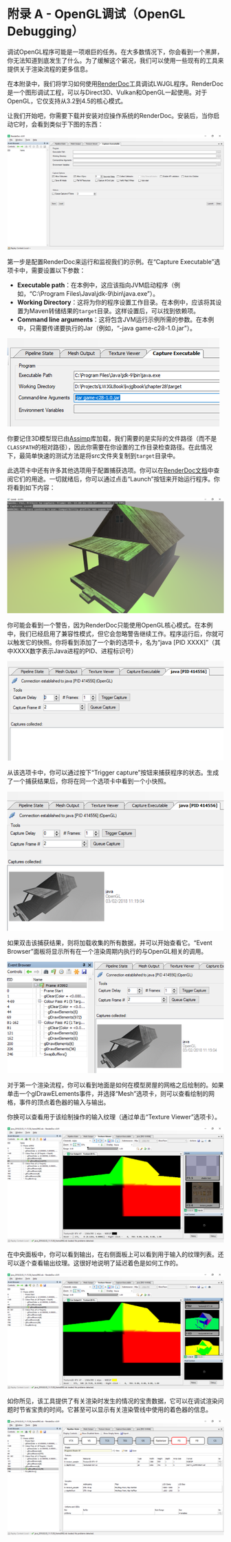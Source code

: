 # 附录 A - OpenGL调试（OpenGL Debugging）

调试OpenGL程序可能是一项艰巨的任务。在大多数情况下，你会看到一个黑屏，你无法知道到底发生了什么。为了缓解这个窘况，我们可以使用一些现有的工具来提供关于渲染流程的更多信息。

在本附录中，我们将学习如何使用[RenderDoc](https://renderdoc.org/ "RenderDoc")工具调试LWJGL程序。RenderDoc是一个图形调试工程，可以与Direct3D、Vulkan和OpenGL一起使用。对于OpenGL，它仅支持从3.2到4.5的核心模式。

让我们开始吧，你需要下载并安装对应操作系统的RenderDoc。安装后，当你启动它时，会看到类似于下图的东西：

![RenderDoc](_static/a01/renderdoc.png)

第一步是配置RenderDoc来运行和监视我们的示例。在“Capture Executable”选项卡中，需要设置以下参数：

* **Executable path**：在本例中，这应该指向JVM启动程序（例如，“C:\Program Files\Java\jdk-9\bin\java.exe”）。
* **Working Directory**：这将为你的程序设置工作目录。在本例中，应该将其设置为Maven转储结果的`target`目录。这样设置后，可以找到依赖项。
* **Command line arguments**：这将包含JVM运行示例所需的参数。在本例中，只需要传递要执行的Jar（例如，“-java game-c28-1.0.jar”）。

![运行参数](_static/a01/exec_arguments.png)

你要记住3D模型现已由[Assimp](http://assimp.sourceforge.net/ "Assimp")库加载，我们需要的是实际的文件路径（而不是`CLASSPATH`的相对路径），因此你需要在你设置的工作目录检查路径。在此情况下，最简单快速的测试方法是将src文件夹复制到`target`目录中。

此选项卡中还有许多其他选项用于配置捕获选项。你可以在[RenderDoc文档](https://renderdoc.org/docs/index.html "RenderDoc文档")中查阅它们的用途。一切就绪后，你可以通过点击“Launch”按钮来开始运行程序。你将看到如下内容：

![示例](_static/a01/sample.png)

你可能会看到一个警告，因为RenderDoc只能使用OpenGL核心模式。在本例中，我们已经启用了兼容性模式，但它会忽略警告继续工作。程序运行后，你就可以触发它的快照。你将看到添加了一个新的选项卡，名为“java [PID XXXX]”（其中XXXX数字表示Java进程的PID、进程标识号）

![Java进程](_static/a01/java_process.png)

从该选项卡中，你可以通过按下“Trigger capture”按钮来捕获程序的状态。生成了一个捕获结果后，你将在同一个选项卡中看到一个小快照。

![捕获](_static/a01/capture.png)

如果双击该捕获结果，则将加载收集的所有数据，并可以开始查看它。“Event Browser”面板将显示所有在一个渲染周期内执行的与OpenGL相关的调用。

![事件浏览器](_static/a01/event_browser.png)

对于第一个渲染流程，你可以看到地面是如何在模型房屋的网格之后绘制的。如果单击一个glDrawELements事件，并选择“Mesh”选项卡，则可以查看绘制的网格，事件的顶点着色器的输入与输出。

你换可以查看用于该绘制操作的输入纹理（通过单击“Texture Viewer”选项卡）。

![纹理输入](_static/a01/texture_inputs.png)

在中央面板中，你可以看到输出，在右侧面板上可以看到用于输入的纹理列表。还可以逐个查看输出纹理。这很好地说明了延迟着色是如何工作的。

![纹理输出](_static/a01/texture_outputs.png)

如你所见，该工具提供了有关渲染时发生的情况的宝贵数据，它可以在调试渲染问题时节省宝贵的时间。它甚至可以显示有关渲染管线中使用的着色器的信息。

![管线状态](_static/a01/pipeline_state.png)

